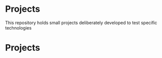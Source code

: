 # Projects
This repository holds small projects deliberately developed to test specific technologies
# Projects
